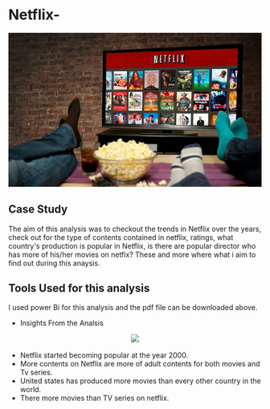 # Netflix-
![alt txt](https://github.com/Juliet-N/Netflix-/blob/main/netflix1.jpg)

## Case Study

The aim of this analysis was to checkout the trends in Netflix over the years, check out for the type of contents contained in netflix, ratings, what country's production is popular in Netflix, is there are popular director who has more of his/her movies on netfix? These and more where what i aim to find out during this anaysis.

## Tools Used for this analysis

I used power Bi for this analysis and the pdf file can be downloaded above.

- Insights From the Analsis
<center>
  <img src="(https://github.com/Juliet-N/Netflix-/blob/main/Netflix.png)">
</center>


- Netflix started becoming popular at the year 2000.
- More contents on Netflix are more of adult contents for both movies and Tv series.
- United states has produced more movies than every other country in the world.
- There more movies than TV series on netflix.


